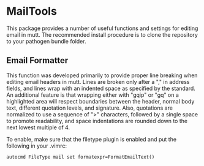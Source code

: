 MailTools
=========

This package provides a number of useful functions and settings for editing 
email in mutt. The recommended install procedure is to clone the repository to 
your pathogen bundle folder.

Email Formatter
---------------

This function was developed primarily to provide proper line breaking when
editing email headers in mutt. Lines are broken only after a "," in address
fields, and lines wrap with an indented space as specified by the standard. An
additional feature is that wrapping either with "gqip" or "gq" on a highlighted 
area will respect boundaries between the header, normal body text, different 
quotation levels, and signature. Also, quotations are normalized to use a 
sequence of ">" characters, followed by a single space to promote readability, 
and space indentations are rounded down to the next lowest multiple of 4.

To enable, make sure that the filetype plugin is enabled and put the following
in your .vimrc:

    autocmd FileType mail set formatexpr=FormatEmailText()
